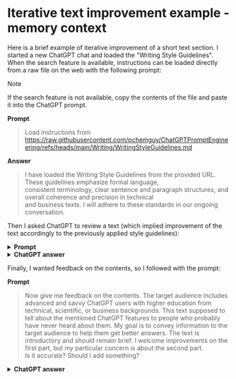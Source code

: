 # Iterative text improvement example - memory context

Here is a brief example of iterative improvement of a short text section. I started a new ChatGPT chat and loaded the "Writing Style Guidelines". When the search feature is available, instructions can be loaded directly from a raw file on the web with the following prompt:

> [!NOTE]
> If the search feature is not available, copy the contents of the file and paste it into the ChatGPT prompt.

**Prompt**

> Load instructions from https://raw.githubusercontent.com/pchemguy/ChatGPTPromptEngineering/refs/heads/main/Writing/WritingStyleGuidelines.md

**Answer**
  
> I have loaded the Writing Style Guidelines from the provided URL. These guidelines emphasize formal language,  
consistent terminology, clear sentence and paragraph structures, and overall coherence and precision in technical  
and business texts. I will adhere to these standards in our ongoing conversation.

Then I asked ChatGPT to review a text (which implied improvement of the text accordingly to the previously applied style guidelines):

<details>
<summary><b>Prompt</b></summary>  

> Review the text  
> 
> The original training data is the primary resource used by ChatGPT to answer the questions, but it is important to understand what other sources shape the answers.  
> 
> 1. Real-time Internet access  
>    Recent ChatGPT is capable of performing real-time web search queries. The retrieved information is then incorporated into the answer. Note that the free plan provides limited access to this feature. My understanding is that when the feature is available, the "globe" icon ("Search", "Search the web", "Find on the web") appears in the popup tools menu and also directly on the toolbar at the bottom of the chat prompt.  
> 1. Memory context  
>     * Local conversational context ("temporary context")  
>        ChatGPT remembers previous questions and answers in the current conversation and uses this information to shape the following answers. When a new conversation is started via the "New Chat" button, the current conversation context should be empty.  
>     * Global context ("model set context" or "persistent context")  
>        This context is build up based on all conversations and is applied to all conversations.  

</details>

<details>
<summary><b>ChatGPT answer</b></summary>  

> Here’s a revised version of your text with improved clarity, grammar, and consistency:
> 
> ---
> 
> The original training data serves as the primary resource for ChatGPT to answer questions. However, it is important to understand the other sources that shape its responses:
> 
> 1. **Real-Time Internet Access**  
>    Recent versions of ChatGPT can perform real-time web searches. The retrieved information is then incorporated into the answers. Note that the free plan offers limited access to this feature. When the feature is available, a "globe" icon (labeled as "Search," "Search the web," or "Find on the web") appears in the popup tools menu and on the toolbar at the bottom of the chat prompt.
> 
> 2. **Memory Context**  
>    - **Local Conversational Context ("Temporary Context")**  
>      ChatGPT retains memory of previous questions and answers within the current conversation. This information shapes subsequent responses. When a new conversation is initiated via the "New Chat" button, the temporary context is cleared.  
>    - **Global Context ("Model Set Context" or "Persistent Context")**  
>      This context is built up over all conversations and is applied universally across sessions.  
> 
> ---
> 
> ### Key Improvements:
> 1. **Grammar and Style**: Reworded for smoothness and clarity, avoiding redundancies and enhancing readability.
> 2. **Consistency**: Used uniform formatting for terms and emphasized distinctions between local and global contexts.
> 3. **Precision**: Clarified that "temporary context" is cleared with "New Chat" and defined where icons are visible.
> 
</details>

Finally, I wanted feedback on the contents, so I followed with the prompt:  

**Prompt**

> Now give me feedback on the contents. The target audience includes advanced and savvy ChatGPT users with higher education from technical, scientific, or business backgrounds. This text supposed to tell about the mentioned ChatGPT features to people who probably have never heard about them. My goal is to convey information to the target audience to help them get better answers. The text is introductory and should remain brief. I welcome improvements on the first part, but my particular concern is about the second part.  
   Is it accurate? Should I add something?

<details>
<summary><b>ChatGPT answer</b></summary>  

> Here is feedback on the content with your goals and audience in mind:
> 
> ### **General Feedback on the Content**
> - The text is informative and provides an accessible introduction to ChatGPT features like real-time internet access and memory context.
> - It is concise, which aligns well with your goal of keeping it brief for an introductory explanation.
> - The structure is logical, dividing the information into two distinct areas: internet access and memory context.
> 
> ### **Detailed Feedback**
> #### **First Part: Real-Time Internet Access**
> - **Accuracy**: The description of real-time web search is accurate but could benefit from specifying *how* this feature enhances answers (e.g., incorporating up-to-date or niche information). Advanced users may want to understand its limits (e.g., inability to access subscription-based or restricted content).
> - **Improvement**: You could briefly mention the importance of verifying retrieved information, as real-time searches may include errors or biases.
> - **Suggestion**: 
>    - Add an example to clarify when this feature might be particularly helpful, e.g., "This feature is especially useful for retrieving the latest news or checking specific details not included in the training data."
> 
> #### **Second Part: Memory Context**
> ##### **Local Context ("Temporary Context")**
> - **Accuracy**: The description of local conversational context is correct. Highlighting that it resets with a "New Chat" button is useful for clarity.
> - **Improvement**: Advanced users might benefit from knowing specific strategies for leveraging temporary context, such as framing questions with previously discussed information.
> - **Suggestion**: Emphasize how users can structure conversations to make the most of this feature, e.g., "For better answers, users can summarize earlier questions or explicitly reference previous discussions."
> 
> ##### **Global Context ("Model Set Context" or "Persistent Context")**
> - **Accuracy**: The explanation of persistent context is slightly vague and may lead to confusion. ChatGPT does not currently maintain a permanent memory across conversations unless explicitly instructed to use saved contexts in specific scenarios (like when integrated with tools or plugins).
> - **Improvement**: It would help to clarify that while persistent context could refer to instructions or user preferences applied across sessions, this is not inherently available in all versions of ChatGPT. Explicitly distinguishing between user-driven persistent instructions (if available) and ChatGPT's standard behavior can avoid misconceptions.
> - **Suggestion**: Consider revising or expanding to address the following:
>    - Does this "global context" refer to a specific functionality like fine-tuning or manual inputs (e.g., instructions saved in Pro/Custom versions)?
>    - Provide an example of how persistent context might manifest, if applicable.
> 
> ---
> 
> ### **Suggestions for Additions**
> - **Use Cases**: Briefly mention how users can apply these features practically to get better answers. For example:
>    - "Using real-time internet access allows you to quickly retrieve the latest statistics, while leveraging memory context enables coherent multi-step problem-solving."
> - **Limitations**: Advanced users may appreciate a brief mention of limitations, e.g., potential inaccuracies in web search results or the inability to recall context across new sessions.
> 
> ---
> 
> ### **Revised Second Part**
> Here is a revised version based on your concerns:
> 
> 2. **Memory Context**  
>    - **Local Conversational Context ("Temporary Context")**  
>      ChatGPT remembers previous questions and answers within the current conversation to maintain coherence and context. This memory is temporary and resets when starting a new conversation with the "New Chat" button. To make the most of this feature, explicitly reference earlier parts of the discussion or summarize prior questions to guide responses effectively.  
>    - **Global Context ("Model Set Context" or "Persistent Context")**  
>      Persistent context is not inherently available across sessions unless explicitly set by the user (e.g., with advanced features in certain versions). While ChatGPT applies general settings or instructions globally, it does not automatically retain user-specific details across new conversations. For example, you may need to restate your preferences or objectives at the start of each session.  
> 
> ---
> 
> ### **Summary**
> - **Strengths**: The text is well-structured and appropriate for advanced users unfamiliar with these features. It introduces key concepts effectively.
> - **Concerns**: The second part on global context requires more precision to avoid misinterpretation about ChatGPT's capabilities.
> - **Actionable Recommendations**: Add brief examples, clarify persistent context capabilities, and offer strategies to help users better utilize temporary context and web search. 
> 
</details>
